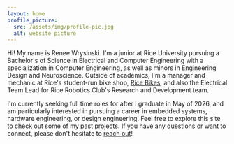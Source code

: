 ```yaml
---
layout: home
profile_picture:
  src: /assets/img/profile-pic.jpg
  alt: website picture
---
```


  Hi! My name is Renee Wrysinski. I'm a junior at Rice University pursuing a Bachelor's of Science in Electrical and Computer Engineering with a specialization in Computer Engineering, as well as minors in Engineering Design and Neuroscience. Outside of academics, I'm a manager and mechanic at Rice's student-run bike shop, [Rice Bikes](https://www.ricebikes.com/), and also the Electrical Team Lead for Rice Robotics Club's Research and Development team. 

  I'm currently seeking full time roles for after I graduate in May of 2026, and am particularly interested in pursuing a career in embedded systems, hardware engineering, or design engineering. Feel free to explore this site to check out some of my past projects. If you have any questions or want to connect, please don't hesitate to <a href="mailto:reneewrysinski@gmail.com">reach out</a>!

